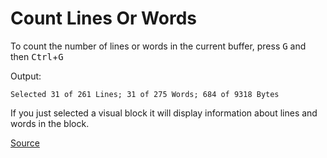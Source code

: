 # Count Lines Or Words

To count the number of lines or words in the current buffer, press <kbd>G</kbd> and then <kbd>Ctrl</kbd>+<kbd>G</kbd>

Output:

```
Selected 31 of 261 Lines; 31 of 275 Words; 684 of 9318 Bytes
```

If you just selected a visual block it will display information about lines and words in the block.

[Source](http://vim.wikia.com/wiki/Word_count)

